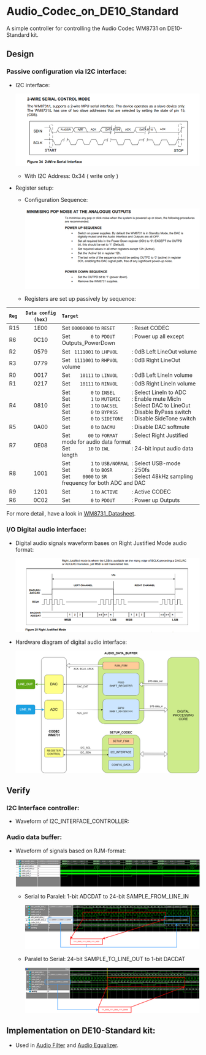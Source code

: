 # Audio_Codec_on_DE10_Standard
A simple controller for controlling the Audio Codec WM8731 on DE10-Standard kit.

## Design
### Passive configuration via I2C interface:
- I2C interface:

  ![2-Wire_Interface [by ref](ref/WolfsonWM8731.pdf)](doc/pics/2-wire_serial_interface.png)

  * With I2C Address: 0x34 ( write only )

- Register setup:
  * Configuration Sequence:
  
    ![ SETUP_SEQUENCE [by ref](ref/WolfsonWM8731.pdf)](doc/pics/PowerUD_Sequence.png)

  * Registers are set up passively by sequence:
    
| `Reg`  | `Data config (hex)` | `Target` |
| :--- | :---------------: | :----- |
| R15  | 1E00              | Set `00000000` to `RESET      `: Reset CODEC |
| R6   | 0C10              | Set `       0` to `PDOUT      `: Power up all except Outputs_PowerDown |
| R2   | 0579              | Set ` 1111001` to `LHPVOL     `: 0dB Left  LineOut volume |
| R3   | 0779              | Set ` 1111001` to `RHPVOL     `: 0dB Right LineOut volume |
| R0   | 0017              | Set `   10111` to `LINVOL     `: 0dB Left  LineIn  volume |
| R1   | 0217              | Set `   10111` to `RINVOL     `: 0dB Right LineIn  volume |
| R4   | 0810              | Set `       0` to `INSEL      `: Select LineIn to ADC <br> Set `       1` to `MUTEMIC    `: Enable mute MicIn <br> Set `       1` to `DACSEL     `: Select DAC to LineOut <br> Set `       0` to `BYPASS     `: Disable ByPass switch <br> Set `       0` to `SIDETONE   `: Disable SideTone switch |
| R5   | 0A00              | Set `       0` to `DACMU      `: Disable DAC softmute |
| R7   | 0E08              | Set `      00` to `FORMAT     `: Select Right Justified mode for audio data format <br> Set `      10` to `IWL        `: 24-bit input audio data length |
| R8   | 1001              | Set `       1` to `USB/NORMAL `: Select USB-mode <br> Set `       0` to `BOSR       `: 250fs <br> Set `    0000` to `SR         `: Select 48kHz sampling frequency for both ADC and DAC |
| R9   | 1201              | Set `       1` to `ACTIVE     `: Active CODEC |
| R6   | 0C02              | Set `       0` to `PDOUT      `: Power up Outputs  |

   For more detail, have a look in [WM8731_Datasheet](ref/WolfsonWM8731.pdf).
  
### I/O Digital audio interface:
- Digital audio signals waveform bases on Right Justified Mode audio format:

  ![Right Justified Mode [by ref](ref/WolfsonWM8731.pdf)](doc/pics/RJM_audio.png)

- Hardware diagram of digital audio interface:

  ![Digital audio dataflow](doc/pics/Datapath_through_Audio_Codec_Controller.png)

## Verify
### I2C Interface controller:
- Waveform of I2C_INTERFACE_CONTROLLER:



### Audio data buffer:
- Waveform of signals based on RJM-format:

  ![Testbench waveform of RJM digital interface signals](doc/pics/Waveform_RJM_format_Total.png)

  * Serial to Paralel: 1-bit ADCDAT to 24-bit SAMPLE_FROM_LINE_IN

    ![ADC](doc/pics/Waveform_RJM_format_L_zoom_ADC_SIPO.png)

  * Paralel to Serial: 24-bit SAMPLE_TO_LINE_OUT to 1-bit DACDAT

    ![DAC](doc/pics/Waveform_RJM_format_L_zoom_DAC_PISO.png)


## Implementation on DE10-Standard kit:
- Used in [Audio Filter](https://github.com/PouQun/Cascade-SOS-IIR-Structure_Implementation_on_FPGA.git) and [Audio Equalizer](https://github.com/PouQun/Audio_Equalizer_on_FPGA.git).




